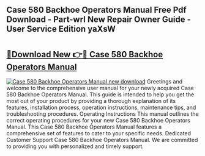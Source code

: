 ## Case 580 Backhoe Operators Manual Free Pdf Download - Part-wrI New Repair Owner Guide - User Service Edition yaXsW

# <h2><a href="http://bc27512.oget.top/?id=Case+580+Backhoe+Operators+Manual">🔗Download New 👉🔴 Case 580 Backhoe Operators Manual</a></h2>

[![Case 580 Backhoe Operators Manual new download](https://i.imgur.com/5g1atiW.png)](http://bc27512.oget.top/?id=Case+580+Backhoe+Operators+Manual)
Greetings and welcome to the comprehensive user manual for your newly acquired Case 580 Backhoe Operators Manual. This guide is intended to help you get the most out of your product by providing a thorough explanation of its features, installation process, operation instructions, maintenance tips, and troubleshooting procedures. Operating Instructions This manual outlines the correct operating procedures for your new Case 580 Backhoe Operators Manual. This Case 580 Backhoe Operators Manual features a comprehensive set of features to cater to your specific needs. Dedicated Customer Support Case 580 Backhoe Operators Manual. We are committed to providing you with personalized and timely support.
